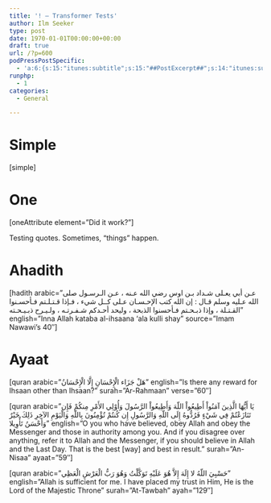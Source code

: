 ```yaml
---
title: '! – Transformer Tests'
author: Ilm Seeker
type: post
date: 1970-01-01T00:00:00+00:00
draft: true
url: /?p=600
podPressPostSpecific:
  - 'a:6:{s:15:"itunes:subtitle";s:15:"##PostExcerpt##";s:14:"itunes:summary";s:15:"##PostExcerpt##";s:15:"itunes:keywords";s:17:"##WordPressCats##";s:13:"itunes:author";s:10:"##Global##";s:15:"itunes:explicit";s:2:"No";s:12:"itunes:block";s:2:"No";}'
runphp:
  - 1
categories:
  - General

---
```

<?php //require_once("http://www.ilmfruits.com/transformer/tests/allTests.php"); ?>

# Simple

[simple]

# One

[oneAttribute element=&#8221;Did it work?&#8221;]

Testing quotes. Sometimes, &#8220;things&#8221; happen.

# Ahadith

[hadith arabic=&#8221;عـن أبي يعـلى شـداد بـن اوس رضي الله عـنه ، عـن الـرسـول صلى الله عـليه وسلم قـال : إن الله كتب الإحـسـان عـلى كــل شيء ، فـإذا قـتـلـتم فـأحسـنوا القـتـلة ، وإذا ذبـحـتم فـأحسنوا الذبحة ، وليحد أحـدكم شـفـرتـه ، ولـيـرح ذبـيـحـته&#8221; english=&#8221;Inna Allah kataba al-ihsaana &#8216;ala kulli shay&#8221; source=&#8221;Imam Nawawi&#8217;s 40&#8243;]

# Ayaat

[quran arabic=&#8221;هَلْ جَزَاء الْإِحْسَانِ إِلَّا الْإِحْسَانُ&#8221; english=&#8221;Is there any reward for Ihsaan other than Ihsaan?&#8221; surah=&#8221;Ar-Rahmaan&#8221; verse=&#8221;60&#8243;]

[quran arabic=&#8221;يَا أَيُّهَا الَّذِينَ آمَنُواْ أَطِيعُواْ اللّهَ وَأَطِيعُواْ الرَّسُولَ وَأُوْلِي الأَمْرِ مِنكُمْ فَإِن تَنَازَعْتُمْ فِي شَيْءٍ فَرُدُّوهُ إِلَى اللّهِ وَالرَّسُولِ إِن كُنتُمْ تُؤْمِنُونَ بِاللّهِ وَالْيَوْمِ الآخِرِ ذَلِكَ خَيْرٌ وَأَحْسَنُ تَأْوِيلا&#8221; english=&#8221;O you who have believed, obey Allah and obey the Messenger and those in authority among you. And if you disagree over anything, refer it to Allah and the Messenger, if you should believe in Allah and the Last Day. That is the best [way] and best in result.&#8221; surah=&#8221;An-Nisaa&#8221; ayaat=&#8221;59&#8243;]

[quran arabic=&#8221;حَسْبِيَ اللّهُ لا إِلَهَ إِلاَّ هُوَ عَلَيْهِ تَوَكَّلْتُ وَهُوَ رَبُّ الْعَرْشِ الْعَظِي&#8221; english=&#8221;Allah is sufficient for me. I have placed my trust in Him, He is the Lord of the Majestic Throne&#8221; surah=&#8221;At-Tawbah&#8221; ayah=&#8221;129&#8243;]